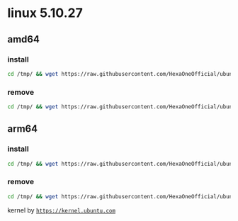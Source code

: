 # linux 5.10.27

## amd64

### install
```bash
cd /tmp/ && wget https://raw.githubusercontent.com/HexaOneOfficial/ubuntumainline/main/catalog/5.10.27/install.sh && chmod +x install.sh && sudo ./install.sh -amd
``` 
### remove
```bash
cd /tmp/ && wget https://raw.githubusercontent.com/HexaOneOfficial/ubuntumainline/main/catalog/5.10.27/install.sh && chmod +x install.sh && sudo ./install.sh -r
```
## arm64

### install
```bash
cd /tmp/ && wget https://raw.githubusercontent.com/HexaOneOfficial/ubuntumainline/main/catalog/5.10.27/install.sh && chmod +x install.sh && sudo ./install.sh -arm
``` 
### remove
```bash
cd /tmp/ && wget https://raw.githubusercontent.com/HexaOneOfficial/ubuntumainline/main/catalog/5.10.27/install.sh && chmod +x install.sh && sudo ./install.sh -r
``` 
 
 
kernel by [`https://kernel.ubuntu.com`](https://kernel.ubuntu.com/)
